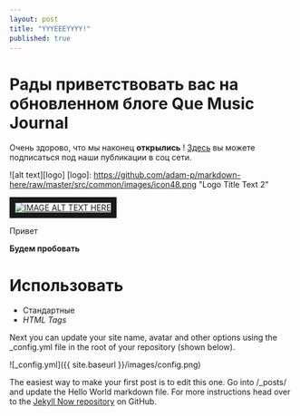 ```yaml
---
layout: post
title: "YYYEEEYYYY!"
published: true
---
```


# Рады приветствовать вас на обновленном блоге Que Music Journal

Очень здорово, что мы наконец __открылись__ ! 
[Здесь](http://vk.com) вы можете подписаться под наши публикации в соц сети.

![alt text][logo]
[logo]: https://github.com/adam-p/markdown-here/raw/master/src/common/images/icon48.png "Logo Title Text 2"

<a href="http://www.youtube.com/watch?feature=player_embedded&v=YOUTUBE_VIDEO_ID_HERE
" target="_blank"><img src="http://img.youtube.com/vi/YOUTUBE_VIDEO_ID_HERE/0.jpg" 
alt="IMAGE ALT TEXT HERE" width="240" height="180" border="10" /></a>


<p>Привет</p>
<b>Будем пробовать</b>
<h1>Использовать</h1>
<div class="test">
	<ul>
    	<li>Стандартные</li>
        <li><i>HTML Tags</i></li>
    </ul>
 </div>
 
Next you can update your site name, avatar and other options using the _config.yml file in the root of your repository (shown below).

![_config.yml]({{ site.baseurl }}/images/config.png)

The easiest way to make your first post is to edit this one. Go into /_posts/ and update the Hello World markdown file. For more instructions head over to the [Jekyll Now repository](https://github.com/barryclark/jekyll-now) on GitHub.
